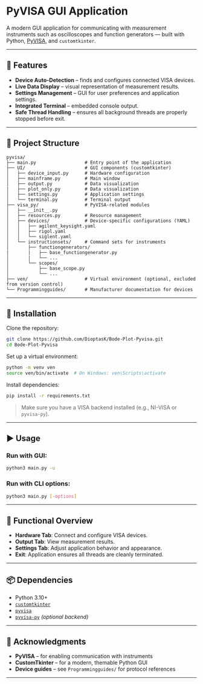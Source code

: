 # PyVISA GUI Application

A modern GUI application for communicating with measurement instruments such as oscilloscopes and function generators — built with Python, [PyVISA](https://pyvisa.readthedocs.io/), and `customtkinter`.

---

## 🔧 Features

- **Device Auto-Detection** – finds and configures connected VISA devices.
- **Live Data Display** – visual representation of measurement results.
- **Settings Management** – GUI for user preferences and application settings.
- **Integrated Terminal** – embedded console output.
- **Safe Thread Handling** – ensures all background threads are properly stopped before exit.

---

## 📁 Project Structure

```
pyvisa/
├── main.py                  # Entry point of the application
├── UI/                      # GUI components (customtkinter)
│   ├── device_input.py      # Hardware configuration
│   ├── mainframe.py         # Main window
│   ├── output.py            # Data visualization
|   ├── plot_only.py         # Data visualization
│   ├── settings.py          # Application settings
│   └── terminal.py          # Terminal output
├── visa_py/                 # PyVISA-related modules
│   ├── __init__.py
│   ├── resources.py         # Resource management
│   ├── devices/             # Device-specific configurations (YAML)
│   │   ├── agilent_keysight.yaml
│   │   ├── rigol.yaml
│   │   └── siglent.yaml
│   └── instructionsets/     # Command sets for instruments
│       ├── functiongenerators/
|       |   ├── base_functiongenerator.py
│       |   └── ...
│       └── scopes/
│           ├── base_scope.py
│           └── ...
├── ven/                     # Virtual environment (optional, excluded from version control)
└── Programmingguides/       # Manufacturer documentation for devices
```

---

## 🚀 Installation

Clone the repository:

```bash
git clone https://github.com/DioptasK/Bode-Plot-Pyvisa.git
cd Bode-Plot-Pyvisa
```

Set up a virtual environment:

```bash
python -m venv ven
source ven/bin/activate  # On Windows: ven\Scripts\activate
```

Install dependencies:

```bash
pip install -r requirements.txt
```

> Make sure you have a VISA backend installed (e.g., NI-VISA or `pyvisa-py`).

---

## ▶️ Usage

### Run with GUI:

```bash
python3 main.py -u
```

### Run with CLI options:

```bash
python3 main.py [-options]
```

---

## 🧩 Functional Overview

- **Hardware Tab**: Connect and configure VISA devices.
- **Output Tab**: View measurement results.
- **Settings Tab**: Adjust application behavior and appearance.
- **Exit**: Application ensures all threads are cleanly terminated.

---

## 📦 Dependencies

- Python 3.10+
- [`customtkinter`](https://github.com/TomSchimansky/CustomTkinter)
- [`pyvisa`](https://pyvisa.readthedocs.io/)
- [`pyvisa-py`](https://github.com/pyvisa/pyvisa-py) *(optional backend)*

---

## 🙏 Acknowledgments

- **PyVISA** – for enabling communication with instruments
- **CustomTkinter** – for a modern, themable Python GUI
- **Device guides** – see `Programmingguides/` for protocol references

---
